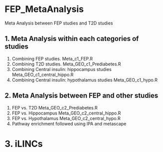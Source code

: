 # FEP_MetaAnalysis
Meta Analysis between FEP studies and T2D studies

## 1. Meta Analysis within each categories of studies 

1. Combining FEP studies. 
Meta_c1_FEP.R
2. Combining T2D studies.
Meta_GEO_c1_Prediabetes.R
3. Combining Central insulin: hippocampus studies
Meta_GEO_c1_central_hippo.R
4. Combining Central insulin: hypothalamus studies
Meta_GEO_c1_hypo.R
## 2. Meta Analysis between FEP and other studies 

1. FEP vs. T2D
Meta_GEO_c2_Prediabetes.R
2. FEP vs. Hippocampus
Meta_GEO_c2_central_hippo.R
3. FEP vs. Hypothalamus 
Meta_GEO_c2_central_hypo.R
4. Pathway enrichment followed using IPA and metascape

# 3. iLINCs 

